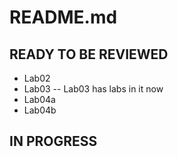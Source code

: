 # README.md

## READY TO BE REVIEWED
- Lab02
- Lab03
-- Lab03 has labs in it now
- Lab04a
- Lab04b

## IN PROGRESS

